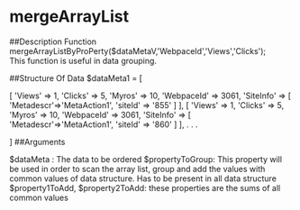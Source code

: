 # mergeArrayList

##Description
Function mergeArrayListByProPerty($dataMetaV,'WebpaceId','Views','Clicks');<br />
This function is useful in data grouping. 

##Structure Of Data
<addr>
$dataMeta1 = [

 [
 'Views' => 1,
 'Clicks' => 5,
 'Myros'  => 10,
 'WebpaceId' => 3061,
 'SiteInfo' => [
                'Metadescr'=>'MetaAction1',
                 'siteId' => '855'
              ]
 ],
  [
 'Views' => 1,
 'Clicks' => 5,
 'Myros'  => 10,
 'WebpaceId' => 3061,
 'SiteInfo' => [
                'Metadescr'=>'MetaAction1',
                 'siteId' => '860'
              ]
 ],
 .
 .
 .


 ]
</addr>
##Arguments

$dataMeta : The data to be ordered
$propertyToGroup: This property will be used in order to scan the array list, 
group and add the values  with common values of data structure. Has to be present in all data structure
$property1ToAdd, $property2ToAdd: these properties are the sums of all common values
 
